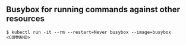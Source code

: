 ## Busybox for running commands against other resources

```
$ kubectl run -it --rm --restart=Never busybox --image=busybox <COMMAND>
```
